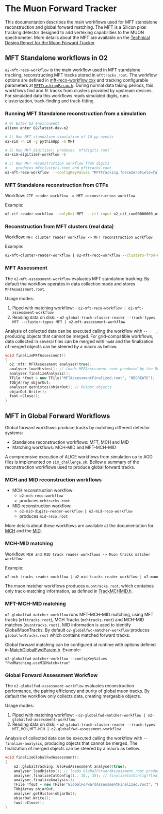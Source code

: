 <!-- doxy
\page refMFT MFT
/doxy -->

# The Muon Forward Tracker

This documentation describes the main workflows used for MFT standalone reconstruction and global forward matching. The MFT is a Silicon pixel tracking detector designed to add vertexing capabilities to the MUON spectrometer. More details about the MFT are available on the [Technical Design Report for the Muon Forward Tracker](https://cds.cern.ch/record/1981898).

## MFT Standalone workflows in O2

`o2-mft-reco-workflow` is the main workflow used in MFT standalone tracking, reconstructing MFT tracks stored in `mfttracks.root`. The workflow options are defined in [mft-reco-workflow.cxx](./workflow/src/mft-reco-workflow.cxx) and tracking configurable parameters at [`MFTTrackingParam.h`](./tracking/include/MFTTracking/MFTTrackingParam.h). During normal data taking periods, this workflows find and fit tracks from clusters provided by upstream devices. For simulated data this workflows reads simulated digits, runs clusterization, track-finding and track-fitting.

### Running MFT Standalone reconstruction from a simulation

```bash
# 0) Enter O2 environment
alienv enter O2/latest-dev-o2

# 1) Run MFT standalone simulation of 10 pp events
o2-sim -n 10 -g pythia8pp -m MFT

# 2) Run MFT digitizer: produces `mftdigits.root`
o2-sim-digitizer-workflow -b

# 3) Run MFT reconstruction workflow from digits
#    produces mftclusters.root and mfttracks.root
o2-mft-reco-workflow  --configKeyValues "MFTTracking.forceZeroField=false;MFTTracking.LTFclsRCut=0.0100;"
```

### MFT Standalone reconstruction from CTFs

Workflow: `CTF reader workflow -> MFT reconstruction workflow`

Example:
```bash
o2-ctf-reader-workflow --onlyDet MFT  --ctf-input o2_ctf_run00000000_orbit0000000000_tf0000000001.root | o2-mft-reco-workflow --clusters-from-upstream --disable-mc  -b
```

### Reconstruction from MFT clusters (real data)

Workflow: `MFT cluster reader workflow -> MFT reconstruction workflow`

Example:
```bash
o2-mft-cluster-reader-workflow | o2-mft-reco-workflow --clusters-from-upstream --disable-mc --mft-cluster-writer "--outfile /dev/null"
```

### MFT Assessment

The `o2-mft-assessment-workflow` evaluates MFT standalone tracking. By default the workflow operates in data collection mode and stores `MFTAssessment.root`.

Usage modes:
  1. Piped with matching workflow:
    -  `o2-mft-reco-workflow | o2-mft-assessment-workflow`
  2. Reading data on disk:
    - `o2-global-track-cluster-reader --track-types MFT --cluster-types MFT | o2-mft-assessment-workflow`

Analysis of collected data can be executed calling the workflow with `--    `, producing objects that cannot be merged. For grid-compatible workflows, data collected in several files can be merged with `hadd` and the finalization of merged objects can be steered by a macro as bellow.

```cpp
void finalizeMFTAssessment()
{
  o2::mft::MFTAssessment analyser(true);
  analyser.loadHistos(); // loads MFFAssessment.root produced by the DPL workflow
  analyser.finalizeAnalysis();
  TFile *fout = new TFile("MFTAssessmentFinalized.root", "RECREATE");
  TObjArray objarOut;
  analyser.getHistos(objarOut); // Output objects
  objarOut.Write();
  fout->Close();
}
```

## MFT in Global Forward Workflows

Global forward workflows produce tracks by matching different detector systems:
* Standalone reconstruction workflows: MFT, MCH and MID
* Matching workflows: MCH-MID and MFT-MCH-MID

A compreensive execution of ALICE workflows from simulation up to AOD files is implemented on [`sim_challenge.sh`](../../../prodtests/sim_challenge.sh). Bellow a summary of the reconstruction workflows used to produce global forward tracks.

### MCH and MID reconstruction workflows

* MCH reconstruction workflow:
    * `o2-mch-reco-workflow`
    * produces `mchtracks.root`
* MID reconstruction workflow:
    * `o2-mid-digits-reader-workflow | o2-mid-reco-workflow`
    * produces `mid-reco.root`

More details about these workflows are available at the documentation for [MCH](../../MUON/MCH/Workflow/README.md) and the [MID](../../MUON/MID/Workflow/README.md).

### MCH-MID matching

Workflow: `MCH and MID track reader workflows -> Muon tracks matcher workflow`

Example:
```bash
o2-mch-tracks-reader-workflow | o2-mid-tracks-reader-workflow | o2-muon-tracks-matcher-workflow | o2-muon-tracks-writer-workflow
```

The muon matcher workflows produces `muontracks.root`, which containes only track-matching information, as defined in [TrackMCHMID.h](../../../DataFormats/Reconstruction/include/ReconstructionDataFormats/TrackMCHMID.h).

### MFT-MCH-MID matching

`o2-globalfwd-matcher-workflow` runs MFT-MCH-MID matching, using MFT tracks (`mfttracks.root`), MCH Tracks (`mchtracks.root`) and MCH-MID matches (`muontracks.root)`. MID information is used to identify GlobalMuonTracks. By default `o2-globalfwd-matcher-workflow` produces `globalfwdtracks.root` which contains matched forward tracks.

Global forward matching can be configured at runtime with options defined in [MatchGlobalFwdParam.h](../../GlobalTracking/include/GlobalTracking/MatchGlobalFwdParam.h). Example:

```
o2-globalfwd-matcher-workflow --configKeyValues "FwdMatching.useMIDMatch=true"
```

### Global Forward Assessment Workflow

The `o2-globalfwd-assessment-workflow` evaluates reconstruction performance, the pairing efficiency and purity of global muon tracks. By default the workflow only collects data, creating mergeable objects.

Usage modes:
  1. Piped with matching workflow:
    -  `o2-globalfwd-matcher-workflow | o2-globalfwd-assessment-workflow`
  2. Reading data on disk:
    - `o2-global-track-cluster-reader --track-types MFT,MCH,MFT-MCH | o2-globalfwd-assessment-workflow`

Analysis of collected data can be executed calling the workflow with `--finalize-analysis`, producing objects that cannot be merged. The finalization of merged objects can be steered by a macro as bellow.

```cpp
void finalizeGlobalFwdAssessment()
{
    o2::globaltracking::GloFwdAssessment analyser(true);
    analyser.loadHistos(); // loads GlobalForwardAssessment.root produced by the DPL workflow
    analyser.finalizeCutConfig(1., 15., 15); // finalizeCutConfig(float minCut, float maxCut, int nSteps)
    analyser.finalizeAnalysis();
    TFile *fout = new TFile("GlobalForwardAssessmentFinalized.root", "RECREATE");
    TObjArray objarOut;
    analyser.getHistos(objarOut);
    objarOut.Write();
    fout->Close();
}
```
